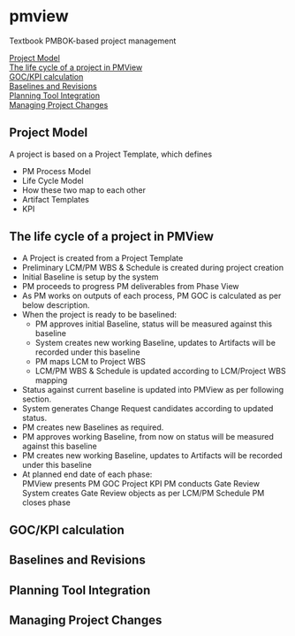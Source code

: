 # pmview
Textbook PMBOK-based project management

<a href="#project_model">Project Model</a><br>
<a href="#lifecycle">The life cycle of a project in PMView</a><br>
<a href="#goc">GOC/KPI calculation</a><br>
<a href="#baselines">Baselines and Revisions</a><br>
<a href="#planning_tools">Planning Tool Integration</a><br>
<a href="#cm">Managing Project Changes</a><br>

<h2 id="project_model">Project Model</h2>
A project is based on a Project Template, which defines
<ul>
  <li>PM Process Model</li>
  <li>Life Cycle Model</li>
  <li>How these two map to each other</li>
  <li>Artifact Templates</li>
  <li>KPI</li>
</ul>

<h2 id="lifecycle">The life cycle of a project in PMView</h2>
<ul>
  <li>A Project is created from a Project Template</li>
  <li>Preliminary LCM/PM WBS & Schedule is created during project creation</li>
  <li>Initial Baseline is setup by the system</li>
  <li>PM proceeds to progress PM deliverables from Phase View</li>
  <li>As PM works on outputs of each process, PM GOC is calculated as per below description.</li>
  <li>When the project is ready to be baselined:
    <ul>
      <li>PM approves initial Baseline, status will be measured against this baseline</li>
      <li>System creates new working Baseline, updates to Artifacts will be recorded under this baseline</li>
      <li>PM maps LCM to Project WBS</li>
      <li>LCM/PM WBS & Schedule is updated according to LCM/Project WBS mapping</li>
    </ul>
  </li>
  <li>Status against current baseline is updated into PMView as per following section.</li>
  <li>System generates Change Request candidates according to updated status.</li>
  <li>PM creates new Baselines as required. </li>
  <li>PM approves working Baseline, from now on status will be measured against this baseline</li>
  <li>PM creates new working Baseline, updates to Artifacts will be recorded under this baseline</li>
  <li>At planned end date of each phase:</li>
    PMView presents
      PM GOC
      Project KPI
    PM conducts Gate Review
      System creates Gate Review objects as per LCM/PM Schedule
    PM closes phase
</ul>

<h2 id="goc" >GOC/KPI calculation</h2>

<h2 id="baselines">Baselines and Revisions</h2>

<h2 id="planning_tools">Planning Tool Integration</h2>

<h2 id="cm">Managing Project Changes</h2>
